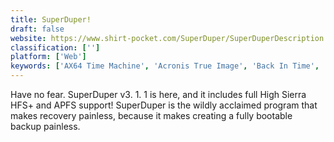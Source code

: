 ```yaml
---
title: SuperDuper!
draft: false 
website: https://www.shirt-pocket.com/SuperDuper/SuperDuperDescription.html
classification: ['']
platform: ['Web']
keywords: ['AX64 Time Machine', 'Acronis True Image', 'Back In Time', 'Backblaze', 'Carbon Copy Cloner', 'Carbonite', 'ChronoSync', 'CrashPlan PRO', 'Cronopete', 'Deep Freeze', 'DriveImage XML', 'Duplicati', 'FOG Project', 'Macrium Reflect', 'SpiderOak', 'SugarSync', 'Time Machine', 'ToolWiz Time Machine', 'Uranium Backup', 'iBackup']
---
```

Have no fear. SuperDuper v3. 1. 1 is here, and it includes full High Sierra HFS+ and APFS support! SuperDuper is the wildly acclaimed program that makes recovery painless, because it makes creating a fully bootable backup painless.